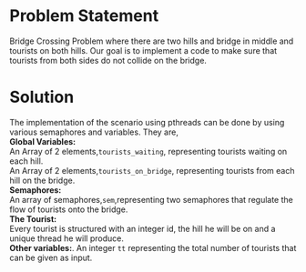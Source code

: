 # Problem Statement

Bridge Crossing Problem where there are two hills and bridge in middle and tourists on both hills. Our goal is to implement a code to make sure that tourists from both sides do not collide on the bridge.

# Solution
The implementation of the scenario using pthreads can be done by using various semaphores and variables. They are,               
**Global Variables:**  
An Array of 2 elements,`tourists_waiting`, representing tourists waiting on each hill.  
An Array of 2 elements,`tourists_on_bridge`, representing tourists from each hill on the bridge.  
**Semaphores:**  
An array of semaphores,`sem`,representing two semaphores that regulate the flow of tourists onto the bridge.  
**The Tourist:**  
Every tourist is structured with an integer id, the hill he will be on and a unique thread he will produce.  
**Other variables:**. 
An integer `tt` representing the total number of tourists that can be given as input.
